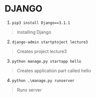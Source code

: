 # DJANGO
1.  `pip3 install Django==3.1.1`
> Installing Django
2.  `django-admin startptoject lecture3`
> Creates project lecture3
3.  `python manage.py startapp hello`
> Creates application part called hello
4.  `python .\manage.py runserver`
> Runs server